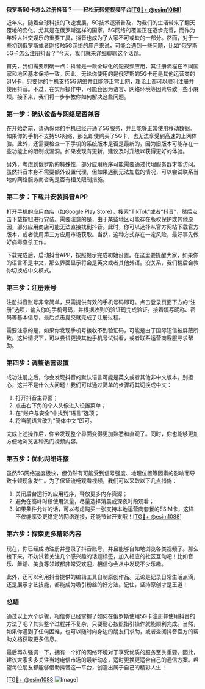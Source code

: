 **俄罗斯5G卡怎么注册抖音？——轻松玩转短视频平台[[TG💪+ @esim1088](https://t.me/s/esim1088)]**

近年来，随着全球科技的飞速发展，5G技术逐渐普及，为我们的生活带来了翻天覆地的变化。尤其是在俄罗斯这样的国家，5G网络的覆盖正在逐步完善，而作为年轻人社交娱乐的重要工具，抖音也成为了大家不可或缺的一部分。然而，对于一些初到俄罗斯或者刚接触5G网络的用户来说，可能会遇到一些问题，比如“俄罗斯5G卡怎么注册抖音？”今天，我们就来详细聊聊这个话题。

首先，我们需要明确一点：抖音是一款全球化的短视频应用，其注册流程在不同国家和地区基本保持一致。因此，无论你使用的是俄罗斯的5G卡还是其他运营商的SIM卡，只要你的手机支持5G网络并且能够正常上网，理论上都可以顺利注册并使用抖音。不过，在实际操作中，可能会因为语言、网络环境等因素导致一些小麻烦。接下来，我们将一步步教你如何解决这些问题。

### **第一步：确认设备与网络是否兼容**

在开始之前，请确保你的手机已经开通了5G服务，并且能够正常使用移动数据。如果你的手机不支持5G网络，那么即使购买了5G卡，也无法享受到高速的上网体验。此外，还需要检查一下手机的系统版本是否是最新的，因为旧版本可能存在一些功能上的限制或漏洞。如果发现有更新，建议及时升级以获得更好的体验。

另外，考虑到俄罗斯的特殊性，部分应用程序可能需要通过代理服务器才能访问。虽然抖音本身不需要额外设置代理，但如果遇到无法加载的情况，可以尝试联系当地的网络服务商咨询是否有相关限制措施。

### **第二步：下载并安装抖音APP**

打开手机的应用商店（如Google Play Store），搜索“TikTok”或者“抖音”，然后点击下载按钮进行安装。需要注意的是，由于某些地区可能存在版权保护或其他原因，部分应用商店可能无法直接找到抖音。此时，你可以选择从官方网站下载官方版本，或者使用第三方应用市场获取。当然，这种方式存在一定风险，最好事先做好病毒查杀工作。

下载完成后，启动抖音APP，按照提示完成初始设置。在这里要提醒大家，如果你的语言不是中文，那么界面显示将会是英文或者其他外语。没关系，我们稍后会教你切换成中文模式。

### **第三步：注册账号**

注册抖音账号非常简单，只需提供有效的手机号码即可。点击登录页面下方的“注册”选项，输入你的手机号码，并根据收到的验证码完成验证。接着填写昵称、密码等基本信息，最后点击提交就完成了注册过程。

需要注意的是，如果你发现手机号接收不到验证码，可能是由于国际短信被屏蔽所致。这种情况下，可以尝试更换其他手机号试试看，或者联系运营商客服寻求帮助。

### **第四步：调整语言设置**

成功注册之后，你会发现抖音的默认语言可能是英文或者其他非中文版本。别担心，这并不是什么大问题！我们可以通过简单的步骤将其切换成中文：

1. 打开抖音主界面；
2. 点击右下角的个人头像进入设置菜单；
3. 在“账户与安全”中找到“语言”选项；
4. 将当前语言改为“简体中文”即可。

完成上述操作后，你会发现整个界面变得更加熟悉和直观了。同时，你也能够更加方便地浏览各种热门视频内容。

### **第五步：优化网络连接**

虽然5G网络速度极快，但仍然有可能受到信号强度、地理位置等因素的影响而导致卡顿现象发生。为了保证流畅观看视频，我们可以采取以下几点措施：

1. 关闭后台运行的应用程序，释放更多内存资源；
2. 避免在高峰时段使用流量，尽量选择清晨或深夜时段观看；
3. 如果条件允许的话，可以考虑购买一张支持本地运营商套餐的ESIM卡，这样不仅能享受更稳定的网络连接，还能节省开支哦！[[TG💪+ @esim1088](https://t.me/s/esim1088)]

### **第六步：探索更多精彩内容**

现在，你已经成功注册并登录了抖音账号，并且能够自如地浏览各类视频了。那么接下来，不妨试着关注几个感兴趣的话题标签，加入相应的社区互动吧！比如音乐、舞蹈、美食等领域都非常受欢迎，相信你会从中发现不少乐趣。

此外，还可以利用抖音提供的编辑工具自制原创作品。无论是记录日常生活点滴，还是展示才艺技能，都能成为吸引粉丝的好方法。记住，坚持原创才是王道！

### **总结**

通过以上六个步骤，相信你已经掌握了如何在俄罗斯使用5G卡注册并使用抖音的方法了吧？其实整个过程并不复杂，只要耐心按照指引操作就能顺利完成。当然，如果你遇到了任何困难，也可以随时向身边的朋友们求助，或者查阅抖音官方的帮助文档获取更多信息。

最后再次强调一下，拥有一个好的网络环境对于享受优质的服务至关重要。因此，建议大家多多关注当地电信市场的最新动态，适时更换更适合自己的通信方案。希望每位朋友都能够借助抖音这一平台，创造出属于自己的精彩人生！

[[TG💪+ @esim1088](https://t.me/s/esim1088) ![Image](https://i.postimg.cc/4NQfJmqS/Snipaste-2025-05-13-00-14-12.png)]